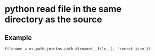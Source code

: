 # python read file in the same directory as the source

## Example

```
filename = os.path.join(os.path.dirname(__file__), 'secret.json'))
```
